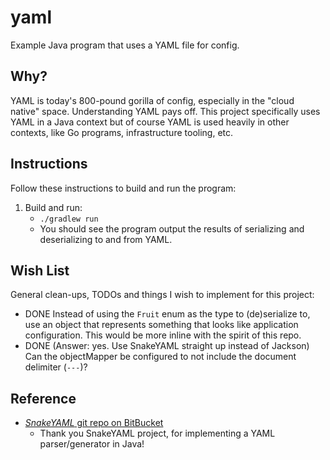 # yaml

Example Java program that uses a YAML file for config.

## Why?

YAML is today's 800-pound gorilla of config, especially in the "cloud native" space. Understanding YAML pays off. This
project specifically uses YAML in a Java context but of course YAML is used heavily in other contexts, like Go programs,
infrastructure tooling, etc.

## Instructions

Follow these instructions to build and run the program:

1. Build and run:
   * `./gradlew run`
   * You should see the program output the results of serializing and deserializing to and from YAML.

## Wish List

General clean-ups, TODOs and things I wish to implement for this project:

* DONE Instead of using the `Fruit` enum as the type to (de)serialize to, use an object that represents something that looks
  like application configuration. This would be more inline with the spirit of this repo.
* DONE (Answer: yes. Use SnakeYAML straight up instead of Jackson) Can the objectMapper be configured to not include the document delimiter (`---`)?

## Reference

* [*SnakeYAML* git repo on BitBucket](https://bitbucket.org/asomov/snakeyaml/wiki/Documentation)
  * Thank you SnakeYAML project, for implementing a YAML parser/generator in Java!
